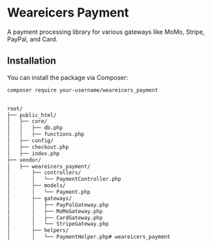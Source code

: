 # Weareicers Payment

A payment processing library for various gateways like MoMo, Stripe, PayPal, and Card.

## Installation

You can install the package via Composer:

```bash
composer require your-username/weareicers_payment


root/
├── public_html/
│   ├── core/
│   │   ├── db.php
│   │   ├── functions.php
│   ├── config/
│   ├── checkout.php
│   ├── index.php
├── vendor/
│   ├── weareicers_payment/
│       ├── controllers/
│       │   └── PaymentController.php
│       ├── models/
│       │   └── Payment.php
│       ├── gateways/
│       │   ├── PayPalGateway.php
│       │   ├── MoMoGateway.php
│       │   ├── CardGateway.php
│       │   └── StripeGateway.php
│       ├── helpers/
│       │   └── PaymentHelper.php# weareicers_payment
